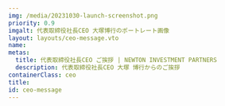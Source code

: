 ```yaml
---
img: /media/20231030-launch-screenshot.png
priority: 0.9
imgalt: 代表取締役社長CEO 大塚博行のポートレート画像
layout: layouts/ceo-message.vto
name: 　
metas:
  title: 代表取締役社長CEO ご挨拶 | NEWTON INVESTMENT PARTNERS
  description: 代表取締役社長CEO 大塚 博行からのご挨拶
containerClass: ceo
title: 　
id: ceo-message
---
```

